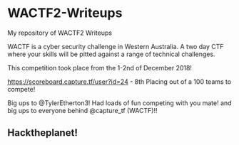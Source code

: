 # WACTF2-Writeups

My repository of WACTF2 Writeups

WACTF is a cyber security challenge in Western Australia. A two day CTF where your skills will be pitted against a range of technical challenges.

This competition took place from the 1-2nd of December 2018!

https://scoreboard.capture.tf/user?id=24 - 8th Placing out of a 100 teams to compete! 

Big ups to @TylerEtherton3! Had loads of fun competing with you mate! and big ups to everyone behind @capture_tf (WACTF)!!

## Hacktheplanet!
